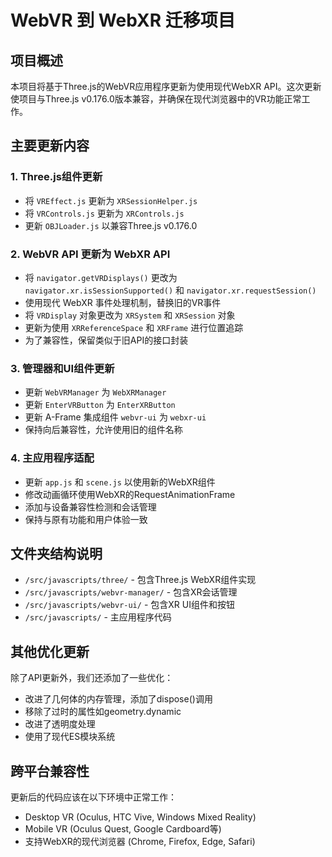 # WebVR 到 WebXR 迁移项目

## 项目概述

本项目将基于Three.js的WebVR应用程序更新为使用现代WebXR API。这次更新使项目与Three.js v0.176.0版本兼容，并确保在现代浏览器中的VR功能正常工作。

## 主要更新内容

### 1. Three.js组件更新
- 将 `VREffect.js` 更新为 `XRSessionHelper.js`
- 将 `VRControls.js` 更新为 `XRControls.js`
- 更新 `OBJLoader.js` 以兼容Three.js v0.176.0

### 2. WebVR API 更新为 WebXR API
- 将 `navigator.getVRDisplays()` 更改为 `navigator.xr.isSessionSupported()` 和 `navigator.xr.requestSession()`
- 使用现代 WebXR 事件处理机制，替换旧的VR事件
- 将 `VRDisplay` 对象更改为 `XRSystem` 和 `XRSession` 对象
- 更新为使用 `XRReferenceSpace` 和 `XRFrame` 进行位置追踪
- 为了兼容性，保留类似于旧API的接口封装

### 3. 管理器和UI组件更新
- 更新 `WebVRManager` 为 `WebXRManager`
- 更新 `EnterVRButton` 为 `EnterXRButton`
- 更新 A-Frame 集成组件 `webvr-ui` 为 `webxr-ui`
- 保持向后兼容性，允许使用旧的组件名称

### 4. 主应用程序适配
- 更新 `app.js` 和 `scene.js` 以使用新的WebXR组件
- 修改动画循环使用WebXR的RequestAnimationFrame
- 添加与设备兼容性检测和会话管理
- 保持与原有功能和用户体验一致

## 文件夹结构说明

- `/src/javascripts/three/` - 包含Three.js WebXR组件实现
- `/src/javascripts/webvr-manager/` - 包含XR会话管理
- `/src/javascripts/webvr-ui/` - 包含XR UI组件和按钮
- `/src/javascripts/` - 主应用程序代码

## 其他优化更新

除了API更新外，我们还添加了一些优化：
- 改进了几何体的内存管理，添加了dispose()调用
- 移除了过时的属性如geometry.dynamic
- 改进了透明度处理
- 使用了现代ES模块系统

## 跨平台兼容性

更新后的代码应该在以下环境中正常工作：
- Desktop VR (Oculus, HTC Vive, Windows Mixed Reality)
- Mobile VR (Oculus Quest, Google Cardboard等)
- 支持WebXR的现代浏览器 (Chrome, Firefox, Edge, Safari)